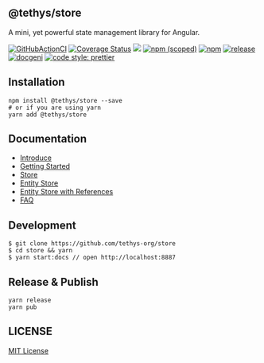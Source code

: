 ## @tethys/store

A mini, yet powerful state management library for Angular.

[![GitHubActionCI](https://img.shields.io/github/workflow/status/tethys-org/store/ci-tethys-store-test)](https://github.com/tethys-org/store/actions/workflows/main.yml)
[![Coverage Status][coveralls-image]][coveralls-url]
![](https://img.shields.io/badge/Made%20with%20Angular-red?logo=angular)
[![npm (scoped)](https://img.shields.io/npm/v/@tethys/store?style=flat)](https://www.npmjs.com/package/@tethys/store)
[![npm](https://img.shields.io/npm/dm/@tethys/store)](https://www.npmjs.com/package/@tethys/store)
[![release](https://img.shields.io/github/release-date/tethys-org/store.svg?style=flat
)](https://github.com/atinc/ngx-tethys)
[![docgeni](https://img.shields.io/badge/docs%20by-docgeni-348fe4)](https://github.com/docgeni/docgeni)
[![code style: prettier](https://img.shields.io/badge/code_style-prettier-ff69b4.svg?style=flat-square)](https://github.com/prettier/prettier)


[coveralls-image]: https://coveralls.io/repos/github/tethys-org/store/badge.svg?branch=master
[coveralls-url]: https://coveralls.io/github/tethys-org/store

## Installation

```
npm install @tethys/store --save
# or if you are using yarn
yarn add @tethys/store
```

## Documentation

- [Introduce](https://tethys-org.github.io/store/guides/intro)
- [Getting Started](https://tethys-org.github.io/store/guides/getting-started)
- [Store](https://tethys-org.github.io/store/guides/basic/store)
- [Entity Store](https://tethys-org.github.io/store/guides/advanced/entity-store)
- [Entity Store with References](https://tethys-org.github.io/store/guides/advanced/entity-store-references)
- [FAQ](https://tethys-org.github.io/store/guides/faq)

## Development
```base
$ git clone https://github.com/tethys-org/store
$ cd store && yarn
$ yarn start:docs // open http://localhost:8887
```

## Release & Publish

```
yarn release
yarn pub
```
## LICENSE

[MIT License](https://github.com/worktile/store/blob/master/LICENSE)
